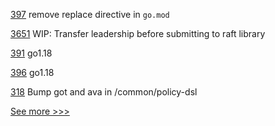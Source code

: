 
[397](https://github.com/hyperledger-labs/fabric-smart-client/pull/397) remove replace directive in `go.mod`

[3651](https://github.com/hyperledger/fabric/pull/3651) WIP: Transfer leadership before submitting to raft library

[391](https://github.com/hyperledger-labs/fabric-token-sdk/pull/391) go1.18

[396](https://github.com/hyperledger-labs/fabric-smart-client/pull/396) go1.18

[318](https://github.com/hyperledger-labs/weaver-dlt-interoperability/pull/318) Bump got and ava in /common/policy-dsl


[See more >>>](https://start-here.hyperledger.org/pull-requests)
